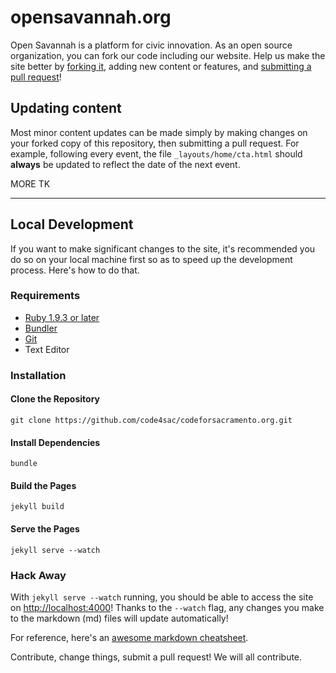 opensavannah.org
=====================

Open Savannah is a platform for civic innovation. As an open source organization, you can fork our code including our website. Help us make the site better by [forking it](https://help.github.com/articles/fork-a-repo/), adding new content or features, and [submitting a pull request](https://help.github.com/articles/creating-a-pull-request/)!

## Updating content
Most minor content updates can be made simply by making changes on your forked copy of this repository, then submitting a pull request. For example, following every event, the file `_layouts/home/cta.html` should **always** be updated to reflect the date of the next event.

MORE TK

---

## Local Development 
If you want to make significant changes to the site, it's recommended you do so on your local machine first so as to speed up the development process. Here's how to do that.

### Requirements
* [Ruby 1.9.3 or later](https://www.ruby-lang.org/en/documentation/installation/)
* [Bundler](http://bundler.io/)
* [Git](https://git-scm.com/downloads)
* Text Editor

### Installation

#### Clone the Repository
`git clone https://github.com/code4sac/codeforsacramento.org.git`

#### Install Dependencies
`bundle`

#### Build the Pages
`jekyll build`

#### Serve the Pages
`jekyll serve --watch`

### Hack Away

With `jekyll serve --watch` running, you should be able to access the site on [http://localhost:4000](http://localhost:4000)! Thanks to the `--watch` flag, any changes you make to the markdown (md) files will update automatically! 

For reference, here's an [awesome markdown cheatsheet](https://github.com/adam-p/markdown-here/wiki/Markdown-Cheatsheet).

Contribute, change things, submit a pull request! We will all contribute.

